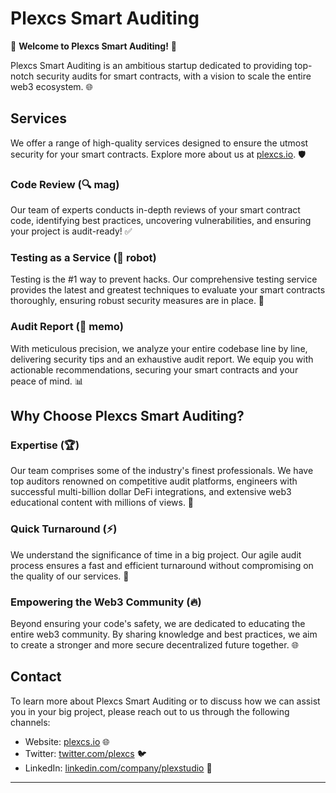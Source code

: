 # Plexcs Smart Auditing

🚀 **Welcome to Plexcs Smart Auditing!** 🚀

Plexcs Smart Auditing is an ambitious startup dedicated to providing top-notch security audits for smart contracts, with a vision to scale the entire web3 ecosystem. 🌐

## Services

We offer a range of high-quality services designed to ensure the utmost security for your smart contracts. Explore more about us at [plexcs.io](https://plexcs.framer.ai). 🛡️

### Code Review (🔍 mag)

Our team of experts conducts in-depth reviews of your smart contract code, identifying best practices, uncovering vulnerabilities, and ensuring your project is audit-ready! ✅

### Testing as a Service (🤖 robot)

Testing is the #1 way to prevent hacks. Our comprehensive testing service provides the latest and greatest techniques to evaluate your smart contracts thoroughly, ensuring robust security measures are in place. 💪

### Audit Report (📝 memo)

With meticulous precision, we analyze your entire codebase line by line, delivering security tips and an exhaustive audit report. We equip you with actionable recommendations, securing your smart contracts and your peace of mind. 📊

## Why Choose Plexcs Smart Auditing?

### Expertise (🏆)

Our team comprises some of the industry's finest professionals. We have top auditors renowned on competitive audit platforms, engineers with successful multi-billion dollar DeFi integrations, and extensive web3 educational content with millions of views. 🌟

### Quick Turnaround (⚡)

We understand the significance of time in a big project. Our agile audit process ensures a fast and efficient turnaround without compromising on the quality of our services. 🔄

### Empowering the Web3 Community (🔥)

Beyond ensuring your code's safety, we are dedicated to educating the entire web3 community. By sharing knowledge and best practices, we aim to create a stronger and more secure decentralized future together. 🌐

## Contact

To learn more about Plexcs Smart Auditing or to discuss how we can assist you in your big project, please reach out to us through the following channels:

- Website: [plexcs.io](https://plexcs.framer.ai) 🌐
- Twitter: [twitter.com/plexcs](https://www.twitter.com/xadhrit) 🐦
- LinkedIn: [linkedin.com/company/plexstudio](https://www.linkedin.com/company/plexstudio) 📎

---
